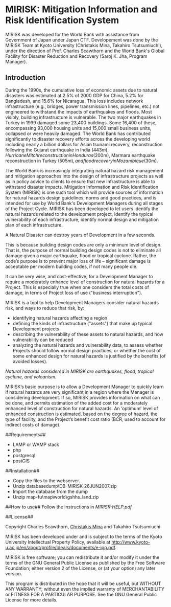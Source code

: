 # MIRISK: Mitigation Information and Risk Identification System
MIRISK was developed for the World Bank with assistance from Government of Japan under Japan CTF. Developement was done by the MIRISK Team at Kyoto University (Christakis Mina, Takahiro Tsutsumiuchi), under the direction of Prof. Charles Scawthorn and the World Bank's Global Facility for Disaster Reduction and Recovery (Saroj K. Jha, Program Manager).

## Introduction ##
During the 1990s, the cumulative loss of economic assets due to natural disasters was estimated at 2.5% of 2000 GDP for China, 5.2% for Bangladesh, and 15.6% for Nicaragua. This loss includes network infrastructure (e.g., bridges, power transmission lines, pipelines, etc.) not engineered to withstand the impacts of earthquakes and floods. Most visibly, building infrastructure is vulnerable. The two major earthquakes in Turkey in 1999 damaged some 23,400 buildings. Some 16,400 of these, encompassing 93,000 housing units and 15,000 small business units, collapsed or were heavily damaged. The World Bank has contributed significantly to disaster recovery efforts across the developing world including nearly a billion dollars for Asian tsunami recovery, reconstruction following the Gujarat earthquake in India ($443m), Hurricane Mitch reconstruction in Honduras ($200m), Marmara earthquake reconstruction in Turkey ($505m), and flood recovery in Mozambique ($30m).

The World Bank is increasingly integrating natural hazard risk management and mitigation approaches into the design of infrastructure projects as well as in policy advice to clients to ensure that new infrastructure is able to withstand disaster impacts. Mitigation Information and Risk Identification System (MIRISK) is one such tool which will provide sources of information for natural hazards design guidelines, norms and good practices, and is intended for use by World Bank's Development Managers during all stages of the Project Cycle. MIRISK has been developed to let users identify the natural hazards related to the development project, identify the typical vulnerability of each infrastructure, identify normal design and mitigation plan of each infrastructure.

A Natural Disaster can destroy years of Development in a few seconds.

This is because building design codes are only a minimum level of design. That is, the purpose of normal building design codes is not to eliminate all damage given a major earthquake, flood or tropical cyclone. Rather, the code’s purpose is to prevent major loss of life – significant damage is acceptable per modern building codes, if not many people die.

It can be very wise, and cost-effective, for a Development Manager to require a moderately enhance level of construction for natural hazards for a Project. This is especially true when one considers the total costs of damage, in terms of Project loss of use ("business interruption").

MIRISK is a tool to help Development Managers consider natural hazards risk, and ways to reduce that risk, by:
* identifying natural hazards affecting a region
* defining the kinds of infrastructure ("assets") that make up typical Development projects
* describing the vulnerability of these assets to natural hazards, and how vulnerability can be reduced
* analyzing the natural hazards and vulnerability data, to assess whether Projects should follow normal design practices, or whether the cost of some enhanced design for natural hazards is justified by the benefits (of avoided losses).

*Natural hazards considered in MIRISK are earthquakes, flood, tropical cyclone, and volcanism.*

MIRISK’s basic purpose is to allow a Development Manager to quickly learn if natural hazards are very significant in a region where the Manager is considering development. If so, MIRISK provides information on what can be done, and permits estimation of the added cost for a moderately enhanced level of construction for natural hazards. An ‘optimum’ level of enhanced construction is estimated, based on the degree of hazard, the type of facility, and the Project’s benefit cost ratio (BCR, used to account for indirect costs of damage).

##Requirements##
* LAMP or WAMP stack
* php
* postgresql
* postGIS

##Installation##
* Copy the files to the webserver.
* Unzip databasedump\DB-MIRISK-26JUN2007.zip
* Import the database from the dump
* Unzip map-fu\map\world\gshhs_land.zip

##How to use##
Follow the instructions in *MIRISK-HELP.pdf*

##License##

Copyright Charles Scawthorn, [Christakis Mina](https://github.com/chrmina) and Takahiro Tsutsumiuchi

MIRISK has been developed under and is subject to the terms of the Kyoto University Intellectual Property Policy, available at http://www.kyoto-u.ac.jp/en/about/profile/ideals/documents/e-ipp.pdf.

MIRISK is free software; you can redistribute it and/or modify it under the terms of the GNU General Public License as published by the Free Software Foundation; either version 2 of the License, or (at your option) any later version.

This program is distributed in the hope that it will be useful, but WITHOUT ANY WARRANTY; without even the implied warranty of MERCHANTABILITY or FITNESS FOR A PARTICULAR PURPOSE. See the GNU General Public License for more details.
